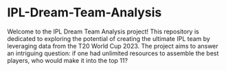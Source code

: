 # IPL-Dream-Team-Analysis
Welcome to the IPL Dream Team Analysis project! This repository is dedicated to exploring the potential of creating the ultimate IPL team by leveraging data from the T20 World Cup 2023. The project aims to answer an intriguing question: if one had unlimited resources to assemble the best players, who would make it into the top 11?
